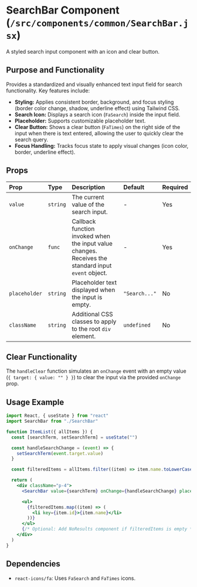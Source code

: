 # SearchBar Component (`/src/components/common/SearchBar.jsx`)

A styled search input component with an icon and clear button.

## Purpose and Functionality

Provides a standardized and visually enhanced text input field for search functionality. Key features include:

- **Styling:** Applies consistent border, background, and focus styling (border color change, shadow, underline effect) using Tailwind CSS.
- **Search Icon:** Displays a search icon (`FaSearch`) inside the input field.
- **Placeholder:** Supports customizable placeholder text.
- **Clear Button:** Shows a clear button (`FaTimes`) on the right side of the input when there is text entered, allowing the user to quickly clear the search query.
- **Focus Handling:** Tracks focus state to apply visual changes (icon color, border, underline effect).

## Props

| Prop          | Type     | Description                                                                                         | Default       | Required |
| :------------ | :------- | :-------------------------------------------------------------------------------------------------- | :------------ | :------- |
| `value`       | `string` | The current value of the search input.                                                              | -             | Yes      |
| `onChange`    | `func`   | Callback function invoked when the input value changes. Receives the standard input `event` object. | -             | Yes      |
| `placeholder` | `string` | Placeholder text displayed when the input is empty.                                                 | `"Search..."` | No       |
| `className`   | `string` | Additional CSS classes to apply to the root `div` element.                                          | `undefined`   | No       |

## Clear Functionality

The `handleClear` function simulates an `onChange` event with an empty value (`{ target: { value: "" } }`) to clear the input via the provided `onChange` prop.

## Usage Example

```jsx
import React, { useState } from "react"
import SearchBar from "./SearchBar"

function ItemList({ allItems }) {
  const [searchTerm, setSearchTerm] = useState("")

  const handleSearchChange = (event) => {
    setSearchTerm(event.target.value)
  }

  const filteredItems = allItems.filter((item) => item.name.toLowerCase().includes(searchTerm.toLowerCase()))

  return (
    <div className="p-4">
      <SearchBar value={searchTerm} onChange={handleSearchChange} placeholder="Search items by name..." className="mb-4 max-w-sm" />

      <ul>
        {filteredItems.map((item) => (
          <li key={item.id}>{item.name}</li>
        ))}
      </ul>
      {/* Optional: Add NoResults component if filteredItems is empty */}
    </div>
  )
}
```

## Dependencies

- `react-icons/fa`: Uses `FaSearch` and `FaTimes` icons.
